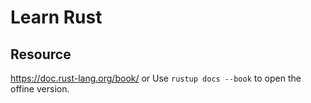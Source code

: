 # Learn Rust

## Resource
https://doc.rust-lang.org/book/
or 
Use `rustup docs --book` to open the offine version.  

